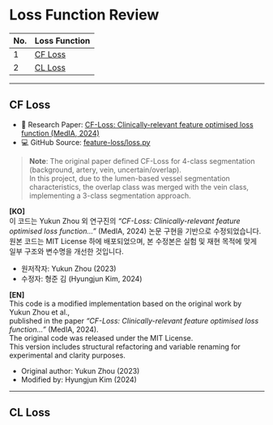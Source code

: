 # Loss Function Review

| No. | Loss Function |
|-----|---------------|
|  1  | [CF Loss](#cf-loss) |
|  2  | [CL Loss](#cl-loss) |

---

## CF Loss

- 📄 Research Paper: [CF-Loss: Clinically-relevant feature optimised loss function (MedIA, 2024)](https://discovery.ucl.ac.uk/id/eprint/10188133/1/CF-Loss-accepted.pdf)  
- 💻 GitHub Source: [feature-loss/loss.py](https://github.com/rmaphoh/feature-loss/blob/main/scripts/loss.py)

> **Note**: The original paper defined CF-Loss for 4-class segmentation (background, artery, vein, uncertain/overlap).  
> In this project, due to the lumen-based vessel segmentation characteristics, the overlap class was merged with the vein class, implementing a 3-class segmentation approach.

**[KO]**  
이 코드는 Yukun Zhou 외 연구진의 *“CF-Loss: Clinically-relevant feature optimised loss function...”* (MedIA, 2024) 논문 구현을 기반으로 수정되었습니다.  
원본 코드는 MIT License 하에 배포되었으며, 본 수정본은 실험 및 재현 목적에 맞게 일부 구조와 변수명을 개선한 것입니다.  
- 원저작자: Yukun Zhou (2023)  
- 수정자: 형준 김 (Hyungjun Kim, 2024)  

**[EN]**  
This code is a modified implementation based on the original work by Yukun Zhou et al.,  
published in the paper *“CF-Loss: Clinically-relevant feature optimised loss function...”* (MedIA, 2024).  
The original code was released under the MIT License.  
This version includes structural refactoring and variable renaming for experimental and clarity purposes.  
- Original author: Yukun Zhou (2023)  
- Modified by: Hyungjun Kim (2024)

---

## CL Loss

<!-- 작성 예정 -->
